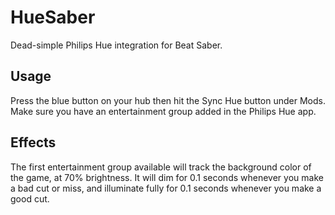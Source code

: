 # HueSaber
Dead-simple Philips Hue integration for Beat Saber.

## Usage
Press the blue button on your hub then hit the Sync Hue button under Mods. Make sure you have an entertainment group added in the Philips Hue app.

## Effects
The first entertainment group available will track the background color of the game, at 70% brightness. It will dim for 0.1 seconds whenever you make a bad cut or miss, and illuminate fully for 0.1 seconds whenever you make a good cut.
